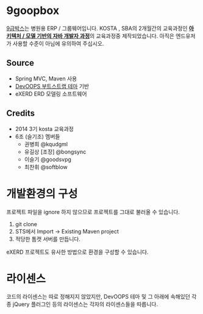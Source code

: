 # 9goopbox
[9급박스](https://github.com/9goopbox/9goopbox)는 병원용 ERP / 그룹웨어입니다. KOSTA , SBA의 2개월간의 교육과정인 [**아키텍처 / 모델 기반의 자바 개발자 과정**](cs.skuniv.ac.kr/5778)의 교육과정중 제작되었습니다. 아직은 엔드유저가 사용할 수준이 아님에 유의하여 주십시오.

## Source

- Spring MVC, Maven 사용
- [DevOOPS 부트스트랩 테마](http://devoops.me/handmade/3/) 기반
- eXERD ERD 모델링 소프트웨어

## Credits

- 2014 3기 kosta 교육과정
- 6조 (슬기조) 멤버들
  - 권병희 @kqudgml 
  - 유길상 [조장] @bongsync
  - 이슬기 @goodsvpg
  - 최찬휘 @softblow

# 개발환경의 구성

프로젝트 파일을 ignore 하지 않으므로 프로젝트를 그대로 불러올 수 있습니다.

1. git clone
2. STS에서 Import → Existing Maven project
3. 적당한 톰캣 서버를 만듭니다.

eXERD 프로젝트도 유사한 방법으로 환경을 구성할 수 있습니다.

# 라이센스

코드의 라이센스는 따로 정해지지 않았지만, DevOOPS 테마 및 그 아래에 속해있던 각종 jQuery 플러그인 등의 라이센스는 각자의 라이센스들을 따릅니다.
